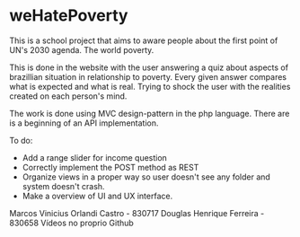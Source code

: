 # weHatePoverty
This is a school project that aims to aware people about the first point of UN's 2030 agenda. The world poverty.

This is done in the website with the user answering a quiz about aspects of brazillian situation in relationship to poverty.
Every given answer compares what is expected and what is real. Trying to shock the user with the realities created on each person's mind.

The work is done using MVC design-pattern in the php language. There are is a beginning of an API implementation.

To do:
- Add a range slider for income question
- Correctly implement the POST method as REST
- Organize views in a proper way so user doesn't see any folder and system doesn't crash.
- Make a overview of UI and UX interface.

Marcos Vinicius Orlandi Castro - 830717
Douglas Henrique Ferreira - 830658
Vídeos no proprio Github 
